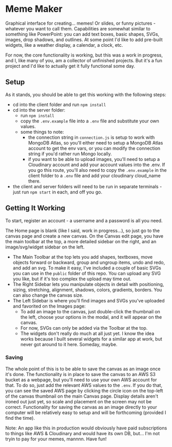 # Meme Maker

Graphical interface for creating... memes! Or slides, or funny pictures - whatever you want to call them. Capabilities are somewhat similar to something like PowerPoint: you can add text boxes, basic shapes, SVGs, images, drop shadows, and outlines. At some point I'd like to add pre-built widgets, like a weather display, a calendar, a clock, etc.

For now, the core functionality is working, but this was a work in progress, and I, like many of you, am a collector of unfinished projects. But it's a fun project and I'd like to actually get it fully functional some day.

## Setup
As it stands, you should be able to get this working with the following steps:
- cd into the client folder and run `npm install`
- cd into the server folder:
  - run `npm install`
  - copy the `.env.example` file into a `.env` file and substitute your own values.
  - some things to note:
      - the connection string in `connection.js` is setup to work with MongoDB Atlas, so you'll either need to setup a MongoDB Atlas account to get the env vars, or you can modify the connection string if you'd rather run Mongo locally.
      - if you want to be able to upload images, you'll need to setup a Cloudinary account and add your account values into the .env. If you go this route, you'll also need to copy the `.env.example` in the client folder to a `.env` file and add your cloudinary cloud_name there.
- the client and server folders will need to be run in separate terminals - just run `npm start` in each, and off you go.

## Getting It Working
To start, register an account - a username and a password is all you need.

The Home page is blank (like I said, work in progress...), so just go to the canvas page and create a new canvas.
On the Canvas edit page, you have the main toolbar at the top, a more detailed sidebar on the right, and an image/svg/widget sidebar on the left.
- The Main Toolbar at the top lets you add shapes, textboxes, move objects forward or backward, group and ungroup items, undo and redo, and add an svg. To make it easy, I've included a couple of basic SVGs you can use in the `public` folder of this repo. You can upload any SVG you like, but if it's too complex the upload may time out.
- The Right Sidebar lets you manipulate objects in detail with positioning, sizing, stretching, alignment, shadows, colors, gradients, borders. You can also change the canvas size.
- The Left Sidebar is where you'll find images and SVGs you've uploaded and favorited on the Images page:
  - To add an image to the canvas, just double-click the thumbnail on the left, choose your options in the modal, and it will appear on the canvas.
  - For now, SVGs can only be added via the Toolbar at the top.
  - The widgets don't really do much at all just yet. I know the idea works because I built several widgets for a similar app at work, but never got around to it here. Someday, maybe. 

### Saving
The whole point of this is to be able to save the canvas as an image once it's done. The functionality is in place to save the canvas to an AWS S3 bucket as a webpage, but you'll need to use your own AWS account for that. To do so, just add the relevant AWS values to the `.env`. If you do that, you can see the saved AWS page by clicking the circle icon on the top-left of the canvas thumbnail on the main Canvas page. Display details aren't ironed out just yet, so scale and placement on the screen may not be correct. Functionality for saving the canvas as an image directly to your computer will be relatively easy to setup and will be forthcoming (provided I find the time).

Note: An app like this in production would obviously have paid subscriptions to things like AWS & Cloudinary and would have its own DB, but... I'm not tryin to pay for your memes, mannnn. Have fun!
